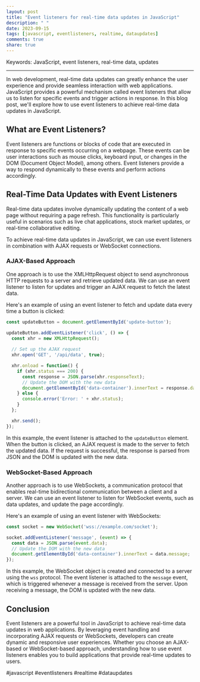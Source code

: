 ```yaml
---
layout: post
title: "Event listeners for real-time data updates in JavaScript"
description: " "
date: 2023-09-15
tags: [javascript, eventlisteners, realtime, dataupdates]
comments: true
share: true
---
```


Keywords: JavaScript, event listeners, real-time data, updates

---

In web development, real-time data updates can greatly enhance the user experience and provide seamless interaction with web applications. JavaScript provides a powerful mechanism called event listeners that allow us to listen for specific events and trigger actions in response. In this blog post, we'll explore how to use event listeners to achieve real-time data updates in JavaScript.

## What are Event Listeners?

Event listeners are functions or blocks of code that are executed in response to specific events occurring on a webpage. These events can be user interactions such as mouse clicks, keyboard input, or changes in the DOM (Document Object Model), among others. Event listeners provide a way to respond dynamically to these events and perform actions accordingly.

## Real-Time Data Updates with Event Listeners

Real-time data updates involve dynamically updating the content of a web page without requiring a page refresh. This functionality is particularly useful in scenarios such as live chat applications, stock market updates, or real-time collaborative editing.

To achieve real-time data updates in JavaScript, we can use event listeners in combination with AJAX requests or WebSocket connections.

### AJAX-Based Approach

One approach is to use the XMLHttpRequest object to send asynchronous HTTP requests to a server and retrieve updated data. We can use an event listener to listen for updates and trigger an AJAX request to fetch the latest data.

Here's an example of using an event listener to fetch and update data every time a button is clicked:

```javascript
const updateButton = document.getElementById('update-button');

updateButton.addEventListener('click', () => {
  const xhr = new XMLHttpRequest();
  
  // Set up the AJAX request
  xhr.open('GET', '/api/data', true);

  xhr.onload = function() {
    if (xhr.status === 200) {
      const response = JSON.parse(xhr.responseText);
      // Update the DOM with the new data
      document.getElementById('data-container').innerText = response.data;
    } else {
      console.error('Error: ' + xhr.status);
    }
  };

  xhr.send();
});
```

In this example, the event listener is attached to the `updateButton` element. When the button is clicked, an AJAX request is made to the server to fetch the updated data. If the request is successful, the response is parsed from JSON and the DOM is updated with the new data.

### WebSocket-Based Approach

Another approach is to use WebSockets, a communication protocol that enables real-time bidirectional communication between a client and a server. We can use an event listener to listen for WebSocket events, such as data updates, and update the page accordingly.

Here's an example of using an event listener with WebSockets:

```javascript
const socket = new WebSocket('wss://example.com/socket');

socket.addEventListener('message', (event) => {
  const data = JSON.parse(event.data);
  // Update the DOM with the new data
  document.getElementById('data-container').innerText = data.message;
});
```

In this example, the WebSocket object is created and connected to a server using the `wss` protocol. The event listener is attached to the `message` event, which is triggered whenever a message is received from the server. Upon receiving a message, the DOM is updated with the new data.

## Conclusion

Event listeners are a powerful tool in JavaScript to achieve real-time data updates in web applications. By leveraging event handling and incorporating AJAX requests or WebSockets, developers can create dynamic and responsive user experiences. Whether you choose an AJAX-based or WebSocket-based approach, understanding how to use event listeners enables you to build applications that provide real-time updates to users.

#javascript #eventlisteners #realtime #dataupdates